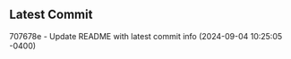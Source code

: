 
## Latest Commit
707678e - Update README with latest commit info (2024-09-04 10:25:05 -0400) <Yunxi-Zhou>
